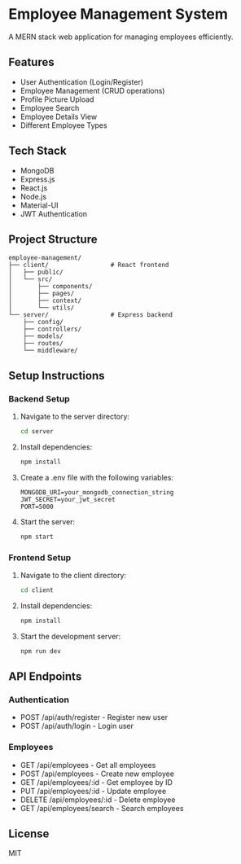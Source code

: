 # Employee Management System

A MERN stack web application for managing employees efficiently.

## Features

- User Authentication (Login/Register)
- Employee Management (CRUD operations)
- Profile Picture Upload
- Employee Search
- Employee Details View
- Different Employee Types

## Tech Stack

- MongoDB
- Express.js
- React.js
- Node.js
- Material-UI
- JWT Authentication

## Project Structure

```
employee-management/
├── client/                 # React frontend
│   ├── public/
│   └── src/
│       ├── components/
│       ├── pages/
│       ├── context/
│       └── utils/
└── server/                 # Express backend
    ├── config/
    ├── controllers/
    ├── models/
    ├── routes/
    └── middleware/
```

## Setup Instructions

### Backend Setup

1. Navigate to the server directory:
   ```bash
   cd server
   ```

2. Install dependencies:
   ```bash
   npm install
   ```

3. Create a .env file with the following variables:
   ```
   MONGODB_URI=your_mongodb_connection_string
   JWT_SECRET=your_jwt_secret
   PORT=5000
   ```

4. Start the server:
   ```bash
   npm start
   ```

### Frontend Setup

1. Navigate to the client directory:
   ```bash
   cd client
   ```

2. Install dependencies:
   ```bash
   npm install
   ```

3. Start the development server:
   ```bash
   npm run dev
   ```

## API Endpoints

### Authentication
- POST /api/auth/register - Register new user
- POST /api/auth/login - Login user

### Employees
- GET /api/employees - Get all employees
- POST /api/employees - Create new employee
- GET /api/employees/:id - Get employee by ID
- PUT /api/employees/:id - Update employee
- DELETE /api/employees/:id - Delete employee
- GET /api/employees/search - Search employees

## License

MIT